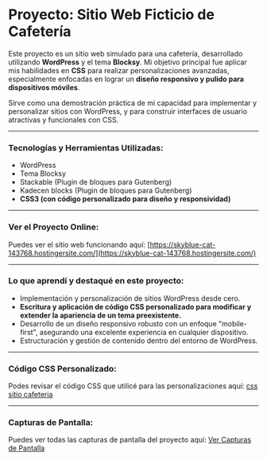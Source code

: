 # Proyecto: Sitio Web Ficticio de Cafetería

Este proyecto es un sitio web simulado para una cafetería, desarrollado utilizando **WordPress** y el tema **Blocksy**. Mi objetivo principal fue aplicar mis habilidades en **CSS** para realizar personalizaciones avanzadas, especialmente enfocadas en lograr un **diseño responsivo y pulido para dispositivos móviles**.

Sirve como una demostración práctica de mi capacidad para implementar y personalizar sitios con WordPress, y para construir interfaces de usuario atractivas y funcionales con CSS.

---

### Tecnologías y Herramientas Utilizadas:

* WordPress
* Tema Blocksy
* Stackable (Plugin de bloques para Gutenberg)
* Kadecen blocks (Plugin de bloques para Gutenberg)
* **CSS3 (con código personalizado para diseño y responsividad)**

---

### Ver el Proyecto Online:

Puedes ver el sitio web funcionando aquí: [https://skyblue-cat-143768.hostingersite.com/](https://skyblue-cat-143768.hostingersite.com/)

---

### Lo que aprendí y destaqué en este proyecto:

* Implementación y personalización de sitios WordPress desde cero.
* **Escritura y aplicación de código CSS personalizado para modificar y extender la apariencia de un tema preexistente.**
* Desarrollo de un diseño responsivo robusto con un enfoque "mobile-first", asegurando una excelente experiencia en cualquier dispositivo.
* Estructuración y gestión de contenido dentro del entorno de WordPress.

---

### Código CSS Personalizado:

Podes revisar el código CSS que utilicé para las personalizaciones aquí: [css sitio cafeteria](https://github.com/maroci1/sitio-cafeteria/blob/main/css-sitiocafeteria.css) 

---

### Capturas de Pantalla:

Puedes ver todas las capturas de pantalla del proyecto aquí: [Ver Capturas de Pantalla](https://github.com/maroci1/sitio-cafeteria/tree/main/images)


